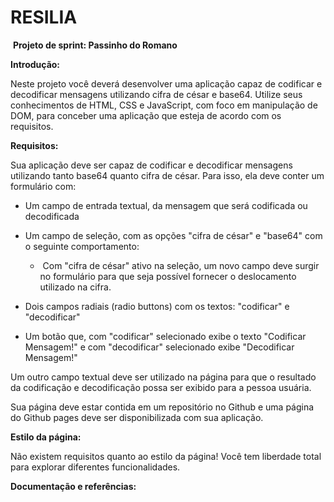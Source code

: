 #                            **RESILIA**

​                                         **Projeto de sprint: Passinho do Romano** 



**Introdução:**

Neste projeto você deverá desenvolver uma aplicação capaz de codificar e decodificar mensagens utilizando cifra de césar e base64. Utilize seus conhecimentos de HTML, CSS e JavaScript, com foco em manipulação de DOM, para conceber uma aplicação que esteja de acordo com os requisitos. 



**Requisitos:** 

Sua aplicação deve ser capaz de codificar e decodificar mensagens utilizando tanto base64 quanto cifra de césar. Para isso, ela deve conter um formulário com: 

- Um campo de entrada textual, da mensagem que será codificada ou decodificada 
- Um campo de seleção, com as opções "cifra de césar" e "base64" com o seguinte comportamento: 
  - ​      Com "cifra de césar" ativo na seleção, um novo campo deve surgir no formulário para que seja possível fornecer o deslocamento utilizado na cifra. 

- Dois campos radiais (radio buttons) com os textos: "codificar" e "decodificar" 

- Um botão que, com "codificar" selecionado exibe o texto "Codificar Mensagem!" e com "decodificar" selecionado exibe "Decodificar Mensagem!"

  

 Um outro campo textual deve ser utilizado na página para que o resultado da codificação e decodificação possa ser exibido para a pessoa usuária. 

Sua página deve estar contida em um repositório no Github e uma página do Github pages deve ser disponibilizada com sua aplicação. 



**Estilo da página:** 

Não existem requisitos quanto ao estilo da página! Você tem liberdade total para explorar diferentes funcionalidades.



**Documentação e referências:**

